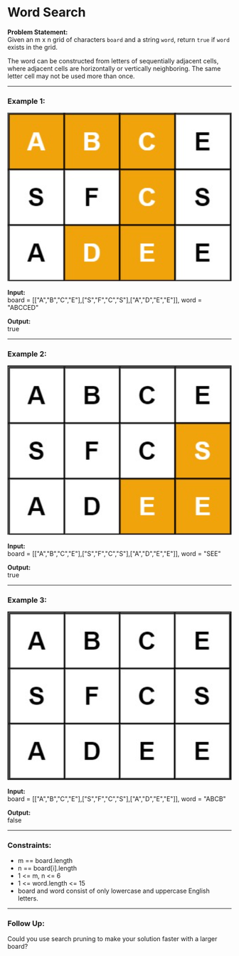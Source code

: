 # Word Search

**Problem Statement:**  
Given an m x n grid of characters `board` and a string `word`, return `true` if `word` exists in the grid.

The word can be constructed from letters of sequentially adjacent cells, where adjacent cells are horizontally or vertically neighboring. The same letter cell may not be used more than once.

---

### Example 1:

![Example1](Example1.png)

**Input:**  
board = [["A","B","C","E"],["S","F","C","S"],["A","D","E","E"]], word = "ABCCED"

**Output:**  
true

---

### Example 2:

![Example2](Example2.png)

**Input:**  
board = [["A","B","C","E"],["S","F","C","S"],["A","D","E","E"]], word = "SEE"

**Output:**  
true

---

### Example 3:

![Example3](Example3.png)

**Input:**  
board = [["A","B","C","E"],["S","F","C","S"],["A","D","E","E"]], word = "ABCB"

**Output:**  
false

---

### Constraints:

- m == board.length
- n == board[i].length
- 1 <= m, n <= 6
- 1 <= word.length <= 15
- board and word consist of only lowercase and uppercase English letters.

---

### Follow Up:

Could you use search pruning to make your solution faster with a larger board?
